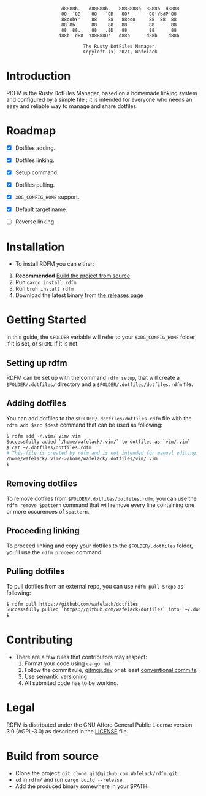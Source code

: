 ```
                    d8888b.   d88888b.   8888888b  8888b  d8888
                    88  `8D    88   `8D   88'       88'YbdP`88 
                    88oobY'    88    88   88ooo     88  88  88 
                    88`8b      88    88   88        88      88 
                    88 `88.    88   .8D   88        88      88 
                   d88b  d88  Y88888D'   d88b      d88b    d88b
                        
                            The Rusty DotFiles Manager.
                            Copyleft (ɔ) 2021, Wafelack
```

# Introduction

RDFM is the Rusty DotFiles Manager, based on a homemade linking system
and configured by a simple file ; it is intended for everyone who needs
an easy and reliable way to manage and share dotfiles.

# Roadmap

- [x] Dotfiles adding.
- [x] Dotfiles linking.
- [x] Setup command.
- [x] Dotfiles pulling.
- [x] `XDG_CONFIG_HOME` support.
- [x] Default target name.
- [ ] Reverse linking.


# Installation

- To install RDFM you can either:

1. **Recommended** [Build the project from source](#build-from-source)
2. Run `cargo install rdfm`
3. Run `bruh install rdfm`
4. Download the latest binary from [the releases page](https://github.com/wafelack/rdfm/releases)

# Getting Started

In this guide, the `$FOLDER` variable will refer to your `$XDG_CONFIG_HOME` folder if it is set, or `$HOME` if it is not.

## Setting up rdfm

RDFM can be set up with the command `rdfm setup`, that will create a `$FOLDER/.dotfiles/` directory and a `$FOLDER/.dotfiles/dotfiles.rdfm` file.

## Adding dotfiles

You can add dotfiles to the `$FOLDER/.dotfiles/dotfiles.rdfm` file with the `rdfm add $src $dest` command
that can be used as following:

```bash
$ rdfm add ~/.vim/ vim/.vim
Successfully added `/home/wafelack/.vim/` to dotfiles as `vim/.vim`
$ cat ~/.dotfiles/dotfiles.rdfm
# This file is created by rdfm and is not intended for manual editing.
/home/wafelack/.vim/->/home/wafelack/.dotfiles/vim/.vim
$
```

## Removing dotfiles

To remove dotfiles from `$FOLDER/.dotfiles/dotfiles.rdfm`, you can use the `rdfm remove $pattern` command
that will remove every line containing one or more occurences of `$pattern`.

## Proceeding linking

To proceed linking and copy your dotfiles to the `$FOLDER/.dotfiles` folder, you'll use the `rdfm proceed` command.

## Pulling dotfiles

To pull dotfiles from an external repo, you can use `rdfm pull $repo` as following:

```bash
$ rdfm pull https://github.com/wafelack/dotfiles
Successfully pulled `https://github.com/wafelack/dotfiles` into `~/.dotfiles`
$
```

# Contributing

- There are a few rules that contributors may respect:
  1. Format your code using `cargo fmt`.
  2. Follow the commit rule, [gitmoji.dev](https://gitmoji.dev) or at least [conventional commits](https://www.conventionalcommits.org/en/v1.0.0/).
  3. Use [semantic versioning](https://semver.org)
  4. All submited code has to be working.

# Legal

RDFM is distributed under the GNU Affero General Public License version 3.0 (AGPL-3.0) as described in the [LICENSE](./LICENSE) file.

# Build from source

- Clone the project: `git clone git@github.com:Wafelack/rdfm.git`.
- `cd` in `rdfm/` and run `cargo build --release`.
- Add the produced binary somewhere in your $PATH.
